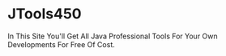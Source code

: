 # JTools450
In This Site You'll Get All Java Professional Tools For Your Own Developments For Free Of Cost. 
